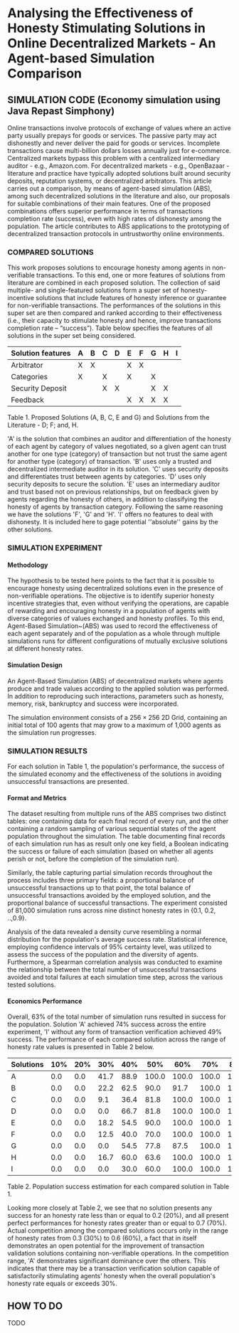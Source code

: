 # Analysing the Effectiveness of Honesty Stimulating Solutions in Online Decentralized Markets - An Agent-based Simulation Comparison
## SIMULATION CODE (Economy simulation using Java Repast Simphony)

Online transactions involve protocols of exchange of values where an active party usually prepays for goods or services. The passive party may act dishonestly and never deliver the paid for goods or services. Incomplete transactions cause multi-billion dollars losses annually just for e-commerce. Centralized markets bypass this problem with a centralized intermediary auditor - e.g., Amazon.com. For decentralized markets - e.g., OpenBazaar - literature and practice have typically adopted solutions built around security deposits, reputation systems, or decentralized arbitrators. This article carries out a comparison, by means of agent-based simulation (ABS), among such decentralized solutions in the literature and also, our proposals for suitable combinations of their main features. One of the proposed combinations offers superior performance in terms of transactions completion rate (success), even with high rates of dishonesty among the population. The article contributes to ABS applications to the prototyping of decentralized transaction protocols in untrustworthy online environments.

### COMPARED SOLUTIONS


This work proposes solutions to encourage honesty among agents in non-verifiable transactions. To this end, one or more features of solutions from literature are combined in each proposed solution. The collection of said multiple- and single-featured solutions form a super set of honesty-incentive solutions that include features of honesty inference or guarantee for non-verifiable transactions. The performances of the solutions in this super set are then compared and ranked according to their effectiveness (i.e., their capacity to stimulate honesty and hence, improve transactions completion rate – “success”). Table below specifies the features of all solutions in the super set being considered.

| Solution features | A | B | C | D | E | F | G | H | I |
|-------------------|---|---|---|---|---|---|---|---|---|
| Arbitrator        | X | X |   |   | X | X |   |   |   |
| Categories        | X |   | X |   | X |   | X |   |   |
| Security Deposit  |   |   | X | X |   |   | X | X |   |
| Feedback          |   |   |   |   | X | X | X | X |   |

Table 1. Proposed Solutions (A, B, C, E and G) and Solutions from the Literature - D; F; and, H.

'A' is the solution that combines an auditor and differentiation of the honesty of each agent by category of values negotiated, so a given agent can trust another for one type (category) of transaction but not trust the same agent for another type (category) of transaction. 'B' uses only a trusted and decentralized intermediate auditor in its solution. 'C' uses security deposits and differentiates trust between agents by categories. 'D' uses only security deposits to secure the solution. 'E' uses an intermediary auditor and trust based not on previous relationships, but on feedback given by agents regarding the honesty of others, in addition to classifying the honesty of agents by transaction category. Following the same reasoning we have the solutions 'F', 'G' and 'H'. 'I' offers no features to deal with dishonesty. It is included here to gage potential ''absolute'' gains by the other solutions.


### SIMULATION EXPERIMENT

#### Methodology

The hypothesis to be tested here points to the fact that it is possible to encourage honesty using decentralized solutions even in the presence of non-verifiable operations. The objective is to identify superior honesty incentive strategies that, even without verifying the operations, are capable of rewarding and encouraging honesty in a population of agents with diverse categories of values exchanged and honesty profiles. To this end, Agent-Based Simulation~(ABS) was used to record the effectiveness of each agent separately and of the population as a whole through multiple simulations runs for different configurations of mutually exclusive solutions at different honesty rates.

#### Simulation Design

An Agent-Based Simulation (ABS) of decentralized markets where agents produce and trade values according to the applied solution was performed. In addition to reproducing such interactions, parameters such as honesty, memory, risk, bankruptcy and success were incorporated. 

The simulation environment consists of a $256\times 256$ 2D Grid, containing an initial total of 100 agents that may grow to a maximum of 1,000 agents as the simulation run progresses. 

### SIMULATION RESULTS

For each solution in Table 1, the population's performance, the success of the simulated economy and the effectiveness of the solutions in avoiding unsuccessful transactions are presented.

#### Format and Metrics

The dataset resulting from multiple runs of the ABS comprises two distinct tables: one containing data for each final record of every run, and the other containing a random sampling of various sequential states of the agent population throughout the simulation. The table documenting final records of each simulation run has as result only one key field, a Boolean indicating the success or failure of each simulation (based on whether all agents perish or not, before the completion of the simulation run).

Similarly, the table capturing partial simulation records throughout the process includes three primary fields: a proportional balance of unsuccessful transactions up to that point, the total balance of unsuccessful transactions avoided by the employed solution, and the proportional balance of successful transactions. The experiment consisted of 81,000 simulation runs across nine distinct honesty rates in {0.1, 0.2, ..,0.9}.

Analysis of the data revealed a density curve resembling a normal distribution for the population's average success rate. Statistical inference, employing confidence intervals of 95% certainty level, was utilized to assess the success of the population and the diversity of agents. Furthermore, a Spearman correlation analysis was conducted to examine the relationship between the total number of unsuccessful transactions avoided and total failures at each simulation time step, across the various tested solutions.


#### Economics Performance

Overall, 63% of the total number of simulation runs resulted in success for the population. Solution 'A' achieved 74% success across the entire experiment, 'I' without any form of transaction verification achieved 49% success. The performance of each compared solution across the range of honesty rate values is presented in Table 2 below.


|  Solutions  | 10% | 20% |  30% |  40% |   50% |   60% |   70% |   80% |   90% |
|-------------|-----|-----|------|------|-------|-------|-------|-------|-------|
| A           | 0.0 | 0.0 | 41.7 | 88.9 | 100.0 | 100.0 | 100.0 | 100.0 | 100.0 |
| B           | 0.0 | 0.0 | 22.2 | 62.5 |  90.0 |  91.7 | 100.0 | 100.0 | 100.0 |
| C           | 0.0 | 0.0 |  9.1 | 36.4 |  81.8 | 100.0 | 100.0 | 100.0 | 100.0 |
| D           | 0.0 | 0.0 |  0.0 | 66.7 |  81.8 | 100.0 | 100.0 | 100.0 | 100.0 |
| E           | 0.0 | 0.0 | 18.2 | 54.5 |  90.0 | 100.0 | 100.0 | 100.0 | 100.0 |
| F           | 0.0 | 0.0 | 12.5 | 40.0 |  70.0 | 100.0 | 100.0 | 100.0 | 100.0 |
| G           | 0.0 | 0.0 |  0.0 | 54.5 |  77.8 |  87.5 | 100.0 | 100.0 | 100.0 |
| H           | 0.0 | 0.0 | 16.7 | 60.0 |  63.6 | 100.0 | 100.0 | 100.0 | 100.0 |
| I           | 0.0 | 0.0 |  0.0 | 30.0 |  60.0 | 100.0 | 100.0 | 100.0 | 100.0 |

Table 2. Population success estimation for each compared solution in Table 1.

Looking more closely at Table 2, we see that no solution presents any success for an honesty rate less than or equal to 0.2 (20%), and all present perfect performances for honesty rates greater than or equal to 0.7 (70%). Actual competition among the compared solutions occurs only in the range of honesty rates from 0.3 (30%) to 0.6 (60%), a fact that in itself demonstrates an open potential for the improvement of transaction validation solutions containing non-verifiable operations. In the competition range, 'A' demonstrates significant dominance over the others. This indicates that there may be a transaction verification solution capable of satisfactorily stimulating agents’ honesty when the overall population's honesty rate equals or exceeds 30%.

## HOW TO DO

TODO
